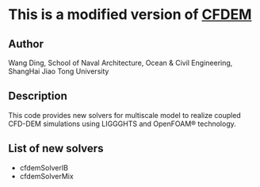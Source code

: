 # This is a modified version of [CFDEM](https://www.cfdem.com/)

## Author

Wang Ding, School of Naval Architecture, Ocean & Civil Engineering, ShangHai Jiao Tong University

## Description

This code provides new solvers for multiscale model to realize coupled CFD-DEM simulations using LIGGGHTS and OpenFOAM® technology.

## List of new solvers

- cfdemSolverIB
- cfdemSolverMix
